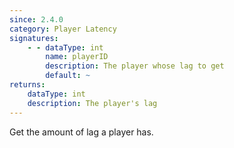 ```yaml
---
since: 2.4.0
category: Player Latency
signatures:
    - - dataType: int
        name: playerID
        description: The player whose lag to get
        default: ~
returns:
    dataType: int
    description: The player's lag
---
```


Get the amount of lag a player has.
